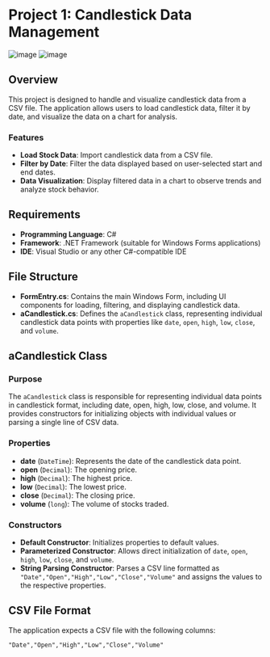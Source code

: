 # Project 1: Candlestick Data Management
![image](https://github.com/user-attachments/assets/5141c9ba-c84f-4812-8591-e7c94e246318)
![image](https://github.com/user-attachments/assets/8a1eeda1-b529-4b42-8c1d-8aeab7551e77)

## Overview
This project is designed to handle and visualize candlestick data from a CSV file. The application allows users to load candlestick data, filter it by date, and visualize the data on a chart for analysis. 

### Features
- **Load Stock Data**: Import candlestick data from a CSV file.
- **Filter by Date**: Filter the data displayed based on user-selected start and end dates.
- **Data Visualization**: Display filtered data in a chart to observe trends and analyze stock behavior.

## Requirements
- **Programming Language**: C#
- **Framework**: .NET Framework (suitable for Windows Forms applications)
- **IDE**: Visual Studio or any other C#-compatible IDE

## File Structure
- **FormEntry.cs**: Contains the main Windows Form, including UI components for loading, filtering, and displaying candlestick data.
- **aCandlestick.cs**: Defines the `aCandlestick` class, representing individual candlestick data points with properties like `date`, `open`, `high`, `low`, `close`, and `volume`.

## aCandlestick Class

### Purpose
The `aCandlestick` class is responsible for representing individual data points in candlestick format, including date, open, high, low, close, and volume. It provides constructors for initializing objects with individual values or parsing a single line of CSV data.

### Properties
- **date** (`DateTime`): Represents the date of the candlestick data point.
- **open** (`Decimal`): The opening price.
- **high** (`Decimal`): The highest price.
- **low** (`Decimal`): The lowest price.
- **close** (`Decimal`): The closing price.
- **volume** (`long`): The volume of stocks traded.

### Constructors
- **Default Constructor**: Initializes properties to default values.
- **Parameterized Constructor**: Allows direct initialization of `date`, `open`, `high`, `low`, `close`, and `volume`.
- **String Parsing Constructor**: Parses a CSV line formatted as `"Date","Open","High","Low","Close","Volume"` and assigns the values to the respective properties.

## CSV File Format
The application expects a CSV file with the following columns:
```plaintext
"Date","Open","High","Low","Close","Volume"



